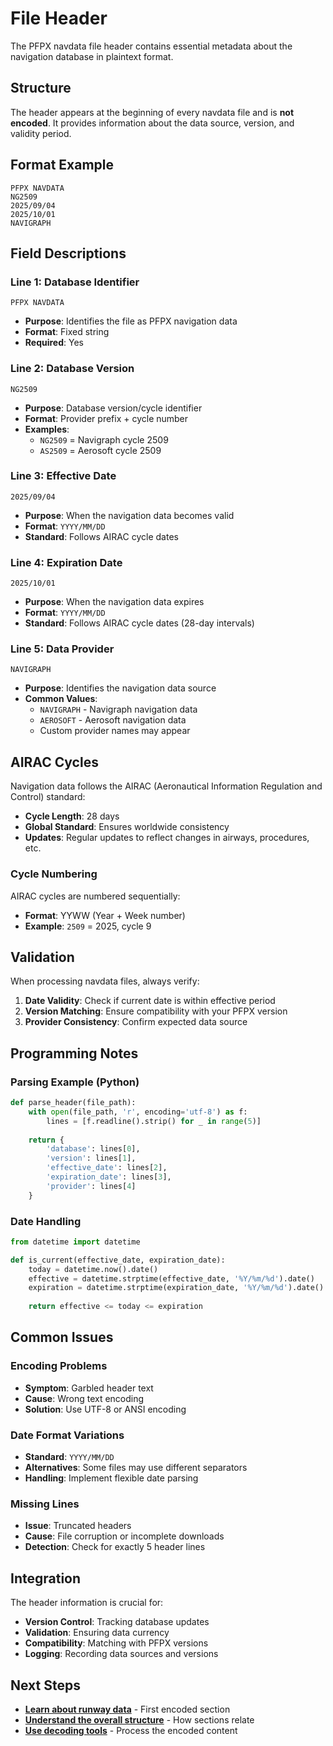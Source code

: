 # File Header

The PFPX navdata file header contains essential metadata about the navigation database in plaintext format.

## Structure

The header appears at the beginning of every navdata file and is **not encoded**. It provides information about the data source, version, and validity period.

## Format Example

```
PFPX NAVDATA
NG2509
2025/09/04
2025/10/01
NAVIGRAPH
```

## Field Descriptions

### Line 1: Database Identifier
```
PFPX NAVDATA
```
- **Purpose**: Identifies the file as PFPX navigation data
- **Format**: Fixed string
- **Required**: Yes

### Line 2: Database Version
```
NG2509
```
- **Purpose**: Database version/cycle identifier
- **Format**: Provider prefix + cycle number
- **Examples**:
  - `NG2509` = Navigraph cycle 2509
  - `AS2509` = Aerosoft cycle 2509

### Line 3: Effective Date
```
2025/09/04
```
- **Purpose**: When the navigation data becomes valid
- **Format**: `YYYY/MM/DD`
- **Standard**: Follows AIRAC cycle dates

### Line 4: Expiration Date
```
2025/10/01
```
- **Purpose**: When the navigation data expires
- **Format**: `YYYY/MM/DD`
- **Standard**: Follows AIRAC cycle dates (28-day intervals)

### Line 5: Data Provider
```
NAVIGRAPH
```
- **Purpose**: Identifies the navigation data source
- **Common Values**:
  - `NAVIGRAPH` - Navigraph navigation data
  - `AEROSOFT` - Aerosoft navigation data
  - Custom provider names may appear

## AIRAC Cycles

Navigation data follows the AIRAC (Aeronautical Information Regulation and Control) standard:

- **Cycle Length**: 28 days
- **Global Standard**: Ensures worldwide consistency
- **Updates**: Regular updates to reflect changes in airways, procedures, etc.

### Cycle Numbering

AIRAC cycles are numbered sequentially:
- **Format**: YYWW (Year + Week number)
- **Example**: `2509` = 2025, cycle 9

## Validation

When processing navdata files, always verify:

1. **Date Validity**: Check if current date is within effective period
2. **Version Matching**: Ensure compatibility with your PFPX version
3. **Provider Consistency**: Confirm expected data source

## Programming Notes

### Parsing Example (Python)

```python
def parse_header(file_path):
    with open(file_path, 'r', encoding='utf-8') as f:
        lines = [f.readline().strip() for _ in range(5)]
    
    return {
        'database': lines[0],
        'version': lines[1],
        'effective_date': lines[2],
        'expiration_date': lines[3],
        'provider': lines[4]
    }
```

### Date Handling

```python
from datetime import datetime

def is_current(effective_date, expiration_date):
    today = datetime.now().date()
    effective = datetime.strptime(effective_date, '%Y/%m/%d').date()
    expiration = datetime.strptime(expiration_date, '%Y/%m/%d').date()
    
    return effective <= today <= expiration
```

## Common Issues

### Encoding Problems
- **Symptom**: Garbled header text
- **Cause**: Wrong text encoding
- **Solution**: Use UTF-8 or ANSI encoding

### Date Format Variations
- **Standard**: `YYYY/MM/DD`
- **Alternatives**: Some files may use different separators
- **Handling**: Implement flexible date parsing

### Missing Lines
- **Issue**: Truncated headers
- **Cause**: File corruption or incomplete downloads
- **Detection**: Check for exactly 5 header lines

## Integration

The header information is crucial for:

- **Version Control**: Tracking database updates
- **Validation**: Ensuring data currency
- **Compatibility**: Matching with PFPX versions
- **Logging**: Recording data sources and versions

## Next Steps

- **[Learn about runway data](./runways.md)** - First encoded section
- **[Understand the overall structure](./file-structure.md)** - How sections relate
- **[Use decoding tools](../tools/)** - Process the encoded content
